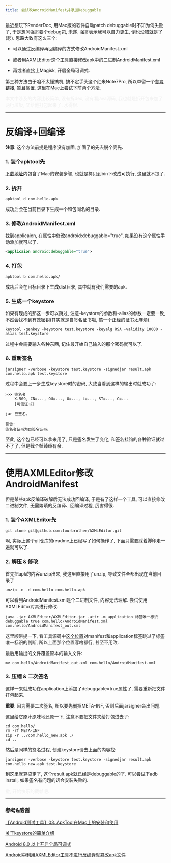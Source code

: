 ```yaml
---
title: 尝试改AndroidManifest并添加Debuggable
---
```


最近想玩下RenderDoc, 用Mac版的软件自动patch debuggable时不知为何失败了, 于是想问强哥要个debug包, 未遂. 强哥表示我可以自力更生, 倒也没错就是了(悲). 思路大致有这么三个:

* 可以通过反编译再回编译的方式修改AndroidManifest.xml

* 或者用AXMLEditor这个工具直接修改apk中的二进制AndroidManifest.xml

* 再或者直接上Magisk, 开启全局可调式.

第三种方法由于咱不太懂搞机, 搞不定手头这个红米Note7Pro, 所以单留一个[参考链接](https://blog.csdn.net/yhsnihao/article/details/106760666), 暂且搁置. 这里在Mac上尝试下前两个方法.

<font color="#EEE">本文中涉及的内容比较简单, 没有拆dex, 没有看java源码, 我也就是拆开包来加了两行垃圾, 又给他打包起来了. 水得很.</font>

----

# 反编译+回编译

**注意**: 这个方法前提是程序没有加固, 加固了的先去脱个壳先.

### 1. 装个apktool先

[下载地址](https://ibotpeaches.github.io/Apktool/install/)内包含了Mac的安装步骤, 也就是拷贝到bin下改成可执行, 这里就不提了.

### 2. 拆开

```shell
apktool d com.hello.apk
```

成功后会在当前目录下生成一个和包同名的目录.

### 3. 修改AndroidManifest.xml

找到applicaion, 在属性中修改android:debuggable="true", 如果没有这个属性手动添加就可以了.

```xml
<applicaion android:debuggable="true">
```

### 4. 打包

```shell
apktool b com.hello.apk/
```

成功后会在目标目录下生成dist目录, 其中就有我们需要的apk.

### 5. 生成一个keystore

如果有现成的那这一步可以跳过, 注意-keystore的参数和-alias的参数一定要一致, 不然会找不到有效密钥(其实就是自签名证书啦, 搞一个正经的证书太麻烦).

```shell
keytool -genkey -keystore test.keystore -keyalg RSA -validity 10000 -alias test.keystore
```

过程中会需要输入各种东西, 记住最开始自己输入的那个密码就可以了.

### 6. 重新签名

```shell
jarsigner -verbose -keystore test.keystore -signedjar result.apk com.hello.apk test.keystore
```

过程中会要上一步生成keystore时的密码, 大致当看到这样的输出时就成功了:

```log
>>> 签名者
    X.509, CN=..., OU=..., O=..., L=..., ST=..., C=...
    [可信证书]

jar 已签名。

警告:
签名者证书为自签名证书。
```

至此, 这个包已经可以拿来用了, 只是签名发生了变化, 和签名挂钩的各种验证就过不了了, 但是截个帧绰绰有余.

----

# 使用AXMLEditor修改AndroidManifest

但是某些apk反编译破解后无法成功回编译, 于是有了这样一个工具, 可以直接修改二进制文件, 无需繁琐的反编译、回编译过程, 厉害得很.

### 1. 装个AXMLEditor先

```shell
git clone git@github.com:fourbrother/AXMLEditor.git
```

啊, 实际上这个git仓库的readme上已经写了如何操作了, 下面只需要踩着脚印走一遍就可以了.

### 2. 解压 & 修改

首先把apk的内容unzip出来, 我这里直接用了unzip, 导致文件全都出现在当前目录了

```shell
unzip -n -d com.hello com.hello.apk
```

可以看到AndroidManifest.xml是个二进制文件, 内容无法理解. 尝试使用AXMLEditor对其进行修改.

```shell
java -jar AXMLEditor/AXMLEditor.jar -attr -m application 标签唯一标识 debuggable true com.hello/AndroidManifest.xml com.hello/AndroidManifest_out.xml
```

这里顺带提一下, 看工具源码中[这个位置](https://github.com/fourbrother/AXMLEditor/blob/master/src/cn/wjdiankong/main/XmlEditor.java#L151)对manifest和application标签跳过了标签唯一标识的判断, 所以上面那个位置写啥都行, 甚至不用改.

最后用输出的文件覆盖原本的输入文件:

```shell
mv com.hello/AndroidManifest_out.xml com.hello/AndroidManifest.xml
```

### 3. 压缩 & 二次签名

这样一来就成功在application上添加了debuggable=true属性了, 需要重新把文件打包起来.

**重要**: 因为需要二次签名, 所以要先删掉META-INF, 否则后面jarsigner会出问题.

这里给它原汁原味地还原一下, 注意不要把文件夹给打包进去了:

```shell
cd com.hello/
rm -rf META-INF
zip -r ../com.hello_new.apk ./
cd ..
```

然后是同样的签名过程, 创建keystore请去上面的内容找:

```shell
jarsigner -verbose -keystore test.keystore -signedjar result.apk com.hello_new.apk test.keystore
```

到这里就算搞定了, 这个result.apk就已经是debuggable的了. 可以尝试下adb install, 如果签名有问题的话会安装失败的.

<font color="#EEE">撒, 开始快乐的截帧吧. </font>

---

### 参考&感谢

[【Android测试工具】03. ApkTool在Mac上的安装和使用](https://blog.csdn.net/wirelessqa/article/details/8997168)

[关于keystore的简单介绍](https://blog.csdn.net/zlh313_01/article/details/82424664)

[Android 8.0 以上开启全局可调式](https://blog.csdn.net/yhsnihao/article/details/106760666)

[Android中利用AXMLEditor工具不进行反编译就篡改apk文件](http://www.wjdiankong.cn/archives/1036)

